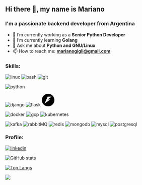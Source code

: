 ## Hi there 👋, my name is Mariano
### I'm a passionate backend developer from Argentina
- 🔭 I’m currently working as a **Senior Python Developer**
- 🌱 I’m currently learning **Golang**
- 💬 Ask me about **Python and GNU/Linux**
- 📫 How to reach me: **marianogigli@gmail.com**

### Skills:
<p align="left">
  <img src="https://www.vectorlogo.zone/logos/linux/linux-icon.svg" alt="linux" width="40" height="40"/>
   
  <img src="https://www.vectorlogo.zone/logos/gnu_bash/gnu_bash-icon.svg" alt="bash" width="40" height="40"/>
  <img src="https://www.vectorlogo.zone/logos/git-scm/git-scm-icon.svg" alt="git" width="40" height="40"/>
</p>
<p align="left">
  <img src="https://www.vectorlogo.zone/logos/python/python-vertical.svg" alt="python" width="40" height="55"/>
  <!--img src="https://devicons.github.io/devicon/devicon.git/icons/go/go-original.svg" alt="go" width="40" height="40"/-->
</p>
<p align="left">
  <img src="https://www.djangoproject.com/m/img/logos/django-logo-negative.svg" alt="django" width="80" height="40"/>
  <img src="https://www.vectorlogo.zone/logos/pocoo_flask/pocoo_flask-icon.svg" alt="flask" width="40" height="40"/>
  <img src="https://github.com/simple-icons/simple-icons/blob/master/icons/fastapi.svg" alt="fast api" width="40" height="40"/>
</p>
<p align="left">
  <img src="https://www.vectorlogo.zone/logos/docker/docker-icon.svg" alt="docker" width="40" height="40"/>
  <img src="https://www.vectorlogo.zone/logos/google_cloud/google_cloud-icon.svg" alt="gcp" width="40" height="40"/>
  <img src="https://www.vectorlogo.zone/logos/kubernetes/kubernetes-icon.svg" alt="kubernetes" width="40" height="40"/>
</p>
<p align="left">
  <img src="https://www.vectorlogo.zone/logos/apache_kafka/apache_kafka-icon.svg" alt="kafka" width="40" height="40"/>
  <img src="https://www.vectorlogo.zone/logos/rabbitmq/rabbitmq-icon.svg" alt="rabbitMQ" width="40" height="40"/>
  <img src="https://www.vectorlogo.zone/logos/redis/redis-icon.svg" alt="redis" width="40" height="40"/>
  <img src="https://www.vectorlogo.zone/logos/mongodb/mongodb-ar21.svg" alt="mongodb" width="80" height="40"/>
  <img src="https://www.vectorlogo.zone/logos/mysql/mysql-horizontal.svg" alt="mysql" width="160" height="40"/>
  <img src="https://www.vectorlogo.zone/logos/postgresql/postgresql-icon.svg" alt="postgresql" width="40" height="40"/>
</p>

### Profile:
[<img src='https://cdn.jsdelivr.net/npm/simple-icons@3.0.1/icons/linkedin.svg' alt='linkedin' height='40'>](https://www.linkedin.com/in/marianogigli/)

![GitHub stats](https://github-readme-stats.vercel.app/api?username=marianogigli&show_icons=true&count_private=true)

[![Top Langs](https://github-readme-stats.vercel.app/api/top-langs/?username=marianogigli)](https://github.com/marianogigli/github-readme-stats)

![](https://komarev.com/ghpvc/?username=marianogigli&color=green)

